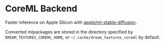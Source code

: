 # CoreML Backend
Faster inference on Apple Silicon with [apple/ml-stable-diffusion](https://github.com/apple/ml-stable-diffusion).

Converted mlpackages are stored in the directory specified by `DREAM_TEXTURES_COREML_HOME`, or `~/.cache/dream_textures_coreml` by default.